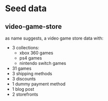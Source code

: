 # Seed data

## video-game-store

as name suggests, a video game store data with:
- 3 collections:
  - xbox 360 games
  - ps4 games
  - nintendo switch games
- 31 games
- 3 shipping methods
- 3 discounts
- 1 dummy payment method
- 1 blog post
- 2 storefronts